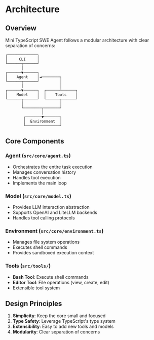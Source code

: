 # Architecture

## Overview

Mini TypeScript SWE Agent follows a modular architecture with clear separation of concerns:

```
┌─────────────┐
│     CLI     │
└──────┬──────┘
       │
┌──────▼──────┐
│    Agent    │◄────────┐
└──────┬──────┘         │
       │                │
┌──────▼──────┐  ┌──────┴──────┐
│    Model    │  │    Tools    │
└──────┬──────┘  └──────┬──────┘
       │                │
       └────────┬───────┘
                │
        ┌───────▼───────┐
        │  Environment  │
        └───────────────┘
```

## Core Components

### Agent (`src/core/agent.ts`)
- Orchestrates the entire task execution
- Manages conversation history
- Handles tool execution
- Implements the main loop

### Model (`src/core/model.ts`)
- Provides LLM interaction abstraction
- Supports OpenAI and LiteLLM backends
- Handles tool calling protocols

### Environment (`src/core/environment.ts`)
- Manages file system operations
- Executes shell commands
- Provides sandboxed execution context

### Tools (`src/tools/`)
- **Bash Tool**: Execute shell commands
- **Editor Tool**: File operations (view, create, edit)
- Extensible tool system

## Design Principles

1. **Simplicity**: Keep the core small and focused
2. **Type Safety**: Leverage TypeScript's type system
3. **Extensibility**: Easy to add new tools and models
4. **Modularity**: Clear separation of concerns